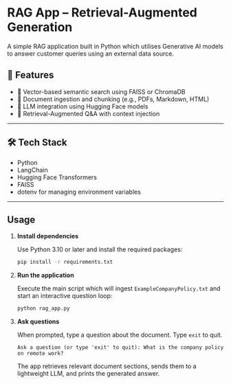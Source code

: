 # RAG App – Retrieval-Augmented Generation

A simple RAG application built in Python which utilises Generative AI models to answer customer queries using an external data source.

## 🚀 Features

- 🔎 Vector-based semantic search using FAISS or ChromaDB
- 📖 Document ingestion and chunking (e.g., PDFs, Markdown, HTML)
- 🧠 LLM integration using Hugging Face models
- 🤖 Retrieval-Augmented Q&A with context injection

---

## 🛠️ Tech Stack

- Python
- LangChain
- Hugging Face Transformers
- FAISS
- dotenv for managing environment variables

---

## Usage

1. **Install dependencies**

   Use Python 3.10 or later and install the required packages:

   ```bash
   pip install -r requirements.txt
   ```

2. **Run the application**

   Execute the main script which will ingest `ExampleCompanyPolicy.txt` and start an interactive question loop:

   ```bash
   python rag_app.py
   ```

3. **Ask questions**

   When prompted, type a question about the document. Type `exit` to quit.

   ```text
   Ask a question (or type 'exit' to quit): What is the company policy on remote work?
   ```

   The app retrieves relevant document sections, sends them to a lightweight LLM, and prints the generated answer.
